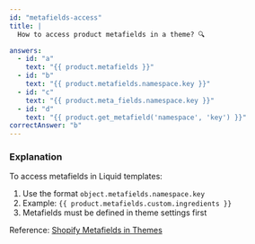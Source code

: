 ```yaml
---
id: "metafields-access"
title: |
  How to access product metafields in a theme? 🔍

answers:
  - id: "a"
    text: "{{ product.metafields }}"
  - id: "b"
    text: "{{ product.metafields.namespace.key }}"
  - id: "c"
    text: "{{ product.meta_fields.namespace.key }}"
  - id: "d"
    text: "{{ product.get_metafield('namespace', 'key') }}"
correctAnswer: "b"
---
```


### Explanation

To access metafields in Liquid templates:

1. Use the format `object.metafields.namespace.key`
2. Example: `{{ product.metafields.custom.ingredients }}`
3. Metafields must be defined in theme settings first

Reference: [Shopify Metafields in Themes](https://shopify.dev/docs/themes/architecture/templates/product) 